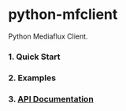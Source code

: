 # python-mfclient
Python Mediaflux Client.

### 1. Quick Start

### 2. Examples

### 3. [API Documentation](http://python-mfclient.readthedocs.io/en/latest/source/mfclient.html#module-mfclient)
